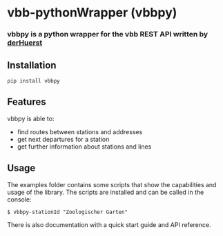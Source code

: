 # vbb-pythonWrapper (vbbpy)
### vbbpy is a python wrapper for the vbb REST API written by [derHuerst](https://github.com/derhuerst/vbb-rest)

## Installation

```
pip install vbbpy
```

## Features

vbbpy is able to:

- find routes between stations and addresses
- get next departures for a station
- get further information about stations and lines

## Usage 

The examples folder contains some scripts that show the capabilities and usage of the library.
The scripts are installed and can be called in the console:

```
$ vbbpy-stationId "Zoologischer Garten"
```

There is also documentation with a quick start guide and API reference.